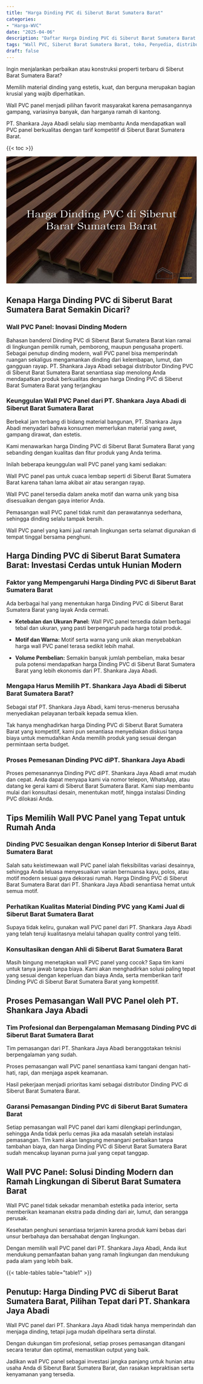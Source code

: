```yaml
---
title: "Harga Dinding PVC di Siberut Barat Sumatera Barat"
categories: 
- "Harga-WVC"
date: "2025-04-06"
description: "Daftar Harga Dinding PVC di Siberut Barat Sumatera Barat untuk rumah, kantor, dan ritel. Panel unggulan, variasi motif, warna elegan, dengan jasa pemasangan dikerjakan oleh tim profesional serta garansi resmi!|Jasa distribusi Dinding PVC di Siberut Barat Sumatera Barat bagi kebutuhan rumah, perkantoran, maupun gerai, dengan panel berkualitas dan pemasangan oleh tenaga ahli profesional dan garansi resmi.|Alternatif Dinding PVC di Siberut Barat Sumatera Barat yang terpercaya bagi rumah, office, dan toko, dengan panel berkualitas dan pemasangan dikerjakan oleh teknisi ahli dan kepastian resmi.|Distribusi Dinding PVC di Siberut Barat Sumatera Barat untuk rumah, kantor, serta ritel, beserta material terbaik dan penempatan ditangani oleh teknisi ahli, lengkap beserta kepastian resmi.}"
tags: "Wall PVC, Siberut Barat Sumatera Barat, toko, Penyedia, distributor"
draft: false
---
```


Ingin menjalankan perbaikan atau konstruksi properti terbaru di Siberut Barat Sumatera Barat?

Memilih material dinding yang estetis, kuat, dan berguna merupakan bagian krusial yang wajib diperhatikan.

Wall PVC panel menjadi pilihan favorit masyarakat karena pemasangannya gampang, variasinya banyak, dan harganya ramah di kantong.

PT. Shankara Jaya Abadi selalu siap membantu Anda mendapatkan wall PVC panel berkualitas dengan tarif kompetitif di Siberut Barat Sumatera Barat.

{{< toc >}}

![Harga Dinding PVC di Siberut Barat Sumatera Barat](/images/Harga-WVC/Harga-Dinding-PVC-di-Siberut-Barat-Sumatera-Barat.png)


## Kenapa Harga Dinding PVC di Siberut Barat Sumatera Barat Semakin Dicari?

### Wall PVC Panel: Inovasi Dinding Modern

Bahasan banderol Dinding PVC di Siberut Barat Sumatera Barat kian ramai di lingkungan pemilik rumah, pemborong, maupun pengusaha properti. Sebagai penutup dinding modern, wall PVC panel bisa memperindah ruangan sekaligus mengamankan dinding dari kelembapan, lumut, dan gangguan rayap. PT. Shankara Jaya Abadi sebagai distributor Dinding PVC di Siberut Barat Sumatera Barat senantiasa siap menolong Anda mendapatkan produk berkualitas dengan harga Dinding PVC di Siberut Barat Sumatera Barat yang terjangkau

### Keunggulan Wall PVC Panel dari PT. Shankara Jaya Abadi di Siberut Barat Sumatera Barat

Berbekal jam terbang di bidang material bangunan, PT. Shankara Jaya Abadi menyadari bahwa konsumen memerlukan material yang awet, gampang dirawat, dan estetis.

Kami menawarkan harga Dinding PVC di Siberut Barat Sumatera Barat yang sebanding dengan kualitas dan fitur produk yang Anda terima.

Inilah beberapa keunggulan wall PVC panel yang kami sediakan:

Wall PVC panel pas untuk cuaca lembap seperti di Siberut Barat Sumatera Barat karena tahan lama akibat air atau serangan rayap.

Wall PVC panel tersedia dalam aneka motif dan warna unik yang bisa disesuaikan dengan gaya interior Anda.

Pemasangan wall PVC panel tidak rumit dan perawatannya sederhana, sehingga dinding selalu tampak bersih.

Wall PVC panel yang kami jual ramah lingkungan serta selamat digunakan di tempat tinggal bersama penghuni.

## Harga Dinding PVC di Siberut Barat Sumatera Barat: Investasi Cerdas untuk Hunian Modern

### Faktor yang Mempengaruhi Harga Dinding PVC di Siberut Barat Sumatera Barat

Ada berbagai hal yang menentukan harga Dinding PVC di Siberut Barat Sumatera Barat yang layak Anda cermati.

- **Ketebalan dan Ukuran Panel:** Wall PVC panel tersedia dalam berbagai tebal dan ukuran, yang pasti berpengaruh pada harga total produk.

- **Motif dan Warna:** Motif serta warna yang unik akan menyebabkan harga wall PVC panel terasa sedikit lebih mahal.

- **Volume Pembelian:** Semakin banyak jumlah pembelian, maka besar pula potensi mendapatkan harga Dinding PVC di Siberut Barat Sumatera Barat yang lebih ekonomis dari PT. Shankara Jaya Abadi.

### Mengapa Harus Memilih PT. Shankara Jaya Abadi di Siberut Barat Sumatera Barat?

Sebagai staf PT. Shankara Jaya Abadi, kami terus-menerus berusaha menyediakan pelayanan terbaik kepada semua klien.

Tak hanya menghadirkan harga Dinding PVC di Siberut Barat Sumatera Barat yang kompetitif, kami pun senantiasa menyediakan diskusi tanpa biaya untuk memudahkan Anda memilih produk yang sesuai dengan permintaan serta budget.

### Proses Pemesanan Dinding PVC diPT. Shankara Jaya Abadi

Proses pemesanannya Dinding PVC diPT. Shankara Jaya Abadi amat mudah dan cepat. Anda dapat menyapa kami via nomor telepon, WhatsApp, atau datang ke gerai kami di Siberut Barat Sumatera Barat. Kami siap membantu mulai dari konsultasi desain, menentukan motif, hingga instalasi Dinding PVC dilokasi Anda.

## Tips Memilih Wall PVC Panel yang Tepat untuk Rumah Anda

### Dinding PVC Sesuaikan dengan Konsep Interior di Siberut Barat Sumatera Barat

Salah satu keistimewaan wall PVC panel ialah fleksibilitas variasi desainnya, sehingga Anda leluasa menyesuaikan varian bernuansa kayu, polos, atau motif modern sesuai gaya dekorasi rumah. Harga Dinding PVC di Siberut Barat Sumatera Barat dari PT. Shankara Jaya Abadi senantiasa hemat untuk semua motif.

### Perhatikan Kualitas Material Dinding PVC yang Kami Jual di Siberut Barat Sumatera Barat

Supaya tidak keliru, gunakan wall PVC panel dari PT. Shankara Jaya Abadi yang telah teruji kualitasnya melalui tahapan quality control yang teliti.

### Konsultasikan dengan Ahli di Siberut Barat Sumatera Barat

Masih bingung menetapkan wall PVC panel yang cocok? Sapa tim kami untuk tanya jawab tanpa biaya. Kami akan menghadirkan solusi paling tepat yang sesuai dengan keperluan dan biaya Anda, serta memberikan tarif Dinding PVC di Siberut Barat Sumatera Barat yang kompetitif.

## Proses Pemasangan Wall PVC Panel oleh PT. Shankara Jaya Abadi

### Tim Profesional dan Berpengalaman Memasang Dinding PVC di Siberut Barat Sumatera Barat

Tim pemasangan dari PT. Shankara Jaya Abadi beranggotakan teknisi berpengalaman yang sudah.

Proses pemasangan wall PVC panel senantiasa kami tangani dengan hati-hati, rapi, dan menjaga aspek keamanan.

Hasil pekerjaan menjadi prioritas kami sebagai distributor Dinding PVC di Siberut Barat Sumatera Barat.

### Garansi Pemasangan Dinding PVC di Siberut Barat Sumatera Barat

Setiap pemasangan wall PVC panel dari kami dilengkapi perlindungan, sehingga Anda tidak perlu cemas jika ada masalah setelah instalasi pemasangan. Tim kami akan langsung menangani perbaikan tanpa tambahan biaya, dan harga Dinding PVC di Siberut Barat Sumatera Barat sudah mencakup layanan purna jual yang cepat tanggap.

## Wall PVC Panel: Solusi Dinding Modern dan Ramah Lingkungan di Siberut Barat Sumatera Barat

Wall PVC panel tidak sekadar menambah estetika pada interior, serta memberikan keamanan ekstra pada dinding dari air, lumut, dan serangga perusak.

Kesehatan penghuni senantiasa terjamin karena produk kami bebas dari unsur berbahaya dan bersahabat dengan lingkungan.

Dengan memilih wall PVC panel dari PT. Shankara Jaya Abadi, Anda ikut mendukung pemanfaatan bahan yang ramah lingkungan dan mendukung pada alam yang lebih baik.

{{< table-tables table="table1" >}}

## Penutup: Harga Dinding PVC di Siberut Barat Sumatera Barat, Pilihan Tepat dari PT. Shankara Jaya Abadi

Wall PVC panel dari PT. Shankara Jaya Abadi tidak hanya memperindah dan menjaga dinding, tetapi juga mudah dipelihara serta diinstal.

Dengan dukungan tim profesional, setiap proses pemasangan ditangani secara teratur dan optimal, memastikan output yang baik.

Jadikan wall PVC panel sebagai investasi jangka panjang untuk hunian atau usaha Anda di Siberut Barat Sumatera Barat, dan rasakan kepraktisan serta kenyamanan yang tersedia.